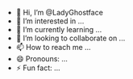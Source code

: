- 👋 Hi, I’m @LadyGhostface
- 👀 I’m interested in ...
- 🌱 I’m currently learning ...
- 💞️ I’m looking to collaborate on ...
- 📫 How to reach me ...
- 😄 Pronouns: ...
- ⚡ Fun fact: ...

<!---
LadyGhostface/LadyGhostface is a ✨ special ✨ repository because its `README.md` (this file) appears on your GitHub profile.
You can click the Preview link to take a look at your changes.
--->
